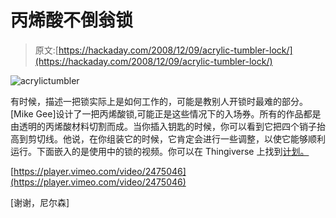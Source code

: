 # 丙烯酸不倒翁锁

> 原文:[https://hackaday.com/2008/12/09/acrylic-tumbler-lock/](https://hackaday.com/2008/12/09/acrylic-tumbler-lock/)

![acrylictumbler](../Images/01963f4426a2fd2a817c1f0b47bb2cad.png "acrylictumbler")

有时候，描述一把锁实际上是如何工作的，可能是教别人开锁时最难的部分。[Mike Gee]设计了一把丙烯酸锁,可能正是这些情况下的入场券。所有的作品都是由透明的丙烯酸材料切割而成。当你插入钥匙的时候，你可以看到它把四个销子抬高到剪切线。他说，在你组装它的时候，它肯定会进行一些调整，以使它能够顺利运行。下面嵌入的是使用中的锁的视频。你可以在 Thingiverse 上找到[计划。](http://www.thingiverse.com/thing:191 "Tumbler, key, and case by geezyx - Thingiverse")

[https://player.vimeo.com/video/2475046](https://player.vimeo.com/video/2475046)

[谢谢，尼尔森]